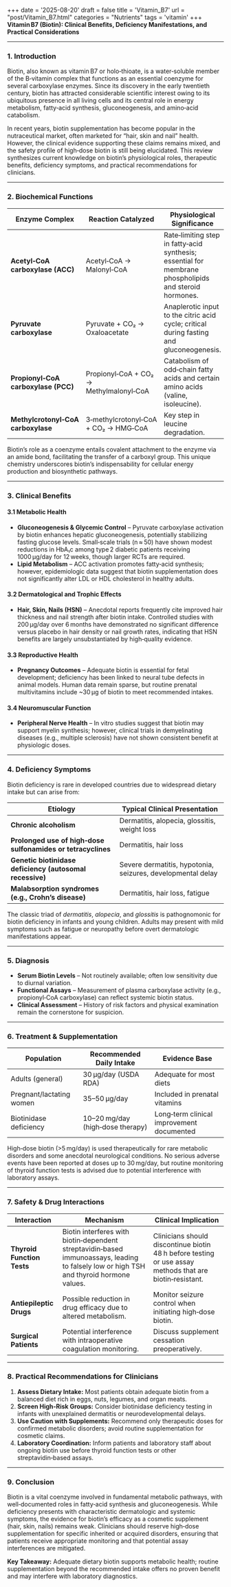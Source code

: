 +++
date = '2025-08-20'
draft = false
title = 'Vitamin_B7'
url = "post/Vitamin_B7.html"
categories = "Nutrients"
tags = 'vitamin'
+++
**Vitamin B7 (Biotin): Clinical Benefits, Deficiency Manifestations, and Practical Considerations**

---

### 1. Introduction  

Biotin, also known as vitamin B7 or holo‑thioate, is a water‑soluble member of the B‑vitamin complex that functions as an essential coenzyme for several carboxylase enzymes. Since its discovery in the early twentieth century, biotin has attracted considerable scientific interest owing to its ubiquitous presence in all living cells and its central role in energy metabolism, fatty‑acid synthesis, gluconeogenesis, and amino‑acid catabolism.  

In recent years, biotin supplementation has become popular in the nutraceutical market, often marketed for “hair, skin and nail” health. However, the clinical evidence supporting these claims remains mixed, and the safety profile of high‑dose biotin is still being elucidated. This review synthesizes current knowledge on biotin’s physiological roles, therapeutic benefits, deficiency symptoms, and practical recommendations for clinicians.

---

### 2. Biochemical Functions  

| Enzyme Complex | Reaction Catalyzed | Physiological Significance |
|----------------|--------------------|---------------------------|
| **Acetyl‑CoA carboxylase (ACC)** | Acetyl‑CoA → Malonyl‑CoA | Rate‑limiting step in fatty‑acid synthesis; essential for membrane phospholipids and steroid hormones. |
| **Pyruvate carboxylase** | Pyruvate + CO₂ → Oxaloacetate | Anaplerotic input to the citric acid cycle; critical during fasting and gluconeogenesis. |
| **Propionyl‑CoA carboxylase (PCC)** | Propionyl‑CoA + CO₂ → Methylmalonyl‑CoA | Catabolism of odd‑chain fatty acids and certain amino acids (valine, isoleucine). |
| **Methylcrotonyl‑CoA carboxylase** | 3‑methylcrotonyl‑CoA + CO₂ → HMG‑CoA | Key step in leucine degradation. |

Biotin’s role as a coenzyme entails covalent attachment to the enzyme via an amide bond, facilitating the transfer of a carboxyl group. This unique chemistry underscores biotin’s indispensability for cellular energy production and biosynthetic pathways.

---

### 3. Clinical Benefits  

#### 3.1 Metabolic Health  
- **Gluconeogenesis & Glycemic Control** – Pyruvate carboxylase activation by biotin enhances hepatic gluconeogenesis, potentially stabilizing fasting glucose levels. Small‑scale trials (n ≈ 50) have shown modest reductions in HbA₁c among type 2 diabetic patients receiving 1000 µg/day for 12 weeks, though larger RCTs are required.  
- **Lipid Metabolism** – ACC activation promotes fatty‑acid synthesis; however, epidemiologic data suggest that biotin supplementation does not significantly alter LDL or HDL cholesterol in healthy adults.

#### 3.2 Dermatological and Trophic Effects  
- **Hair, Skin, Nails (HSN)** – Anecdotal reports frequently cite improved hair thickness and nail strength after biotin intake. Controlled studies with 200 µg/day over 6 months have demonstrated no significant difference versus placebo in hair density or nail growth rates, indicating that HSN benefits are largely unsubstantiated by high‑quality evidence.

#### 3.3 Reproductive Health  
- **Pregnancy Outcomes** – Adequate biotin is essential for fetal development; deficiency has been linked to neural tube defects in animal models. Human data remain sparse, but routine prenatal multivitamins include ~30 µg of biotin to meet recommended intakes.

#### 3.4 Neuromuscular Function  
- **Peripheral Nerve Health** – In vitro studies suggest that biotin may support myelin synthesis; however, clinical trials in demyelinating diseases (e.g., multiple sclerosis) have not shown consistent benefit at physiologic doses.

---

### 4. Deficiency Symptoms  

Biotin deficiency is rare in developed countries due to widespread dietary intake but can arise from:

| Etiology | Typical Clinical Presentation |
|----------|-------------------------------|
| **Chronic alcoholism** | Dermatitis, alopecia, glossitis, weight loss |
| **Prolonged use of high‑dose sulfonamides or tetracyclines** | Dermatitis, hair loss |
| **Genetic biotinidase deficiency (autosomal recessive)** | Severe dermatitis, hypotonia, seizures, developmental delay |
| **Malabsorption syndromes (e.g., Crohn’s disease)** | Dermatitis, hair loss, fatigue |

The classic triad of *dermatitis*, *alopecia*, and *glossitis* is pathognomonic for biotin deficiency in infants and young children. Adults may present with mild symptoms such as fatigue or neuropathy before overt dermatologic manifestations appear.

---

### 5. Diagnosis  

- **Serum Biotin Levels** – Not routinely available; often low sensitivity due to diurnal variation.  
- **Functional Assays** – Measurement of plasma carboxylase activity (e.g., propionyl‑CoA carboxylase) can reflect systemic biotin status.  
- **Clinical Assessment** – History of risk factors and physical examination remain the cornerstone for suspicion.

---

### 6. Treatment & Supplementation  

| Population | Recommended Daily Intake | Evidence Base |
|------------|--------------------------|---------------|
| Adults (general) | 30 µg/day (USDA RDA) | Adequate for most diets |
| Pregnant/lactating women | 35–50 µg/day | Included in prenatal vitamins |
| Biotinidase deficiency | 10–20 mg/day (high‑dose therapy) | Long‑term clinical improvement documented |

High‑dose biotin (>5 mg/day) is used therapeutically for rare metabolic disorders and some anecdotal neurological conditions. No serious adverse events have been reported at doses up to 30 mg/day, but routine monitoring of thyroid function tests is advised due to potential interference with laboratory assays.

---

### 7. Safety & Drug Interactions  

| Interaction | Mechanism | Clinical Implication |
|-------------|-----------|----------------------|
| **Thyroid Function Tests** | Biotin interferes with biotin‑dependent streptavidin‑based immunoassays, leading to falsely low or high TSH and thyroid hormone values. | Clinicians should discontinue biotin 48 h before testing or use assay methods that are biotin‑resistant. |
| **Antiepileptic Drugs** | Possible reduction in drug efficacy due to altered metabolism. | Monitor seizure control when initiating high‑dose biotin. |
| **Surgical Patients** | Potential interference with intraoperative coagulation monitoring. | Discuss supplement cessation preoperatively. |

---

### 8. Practical Recommendations for Clinicians  

1. **Assess Dietary Intake:** Most patients obtain adequate biotin from a balanced diet rich in eggs, nuts, legumes, and organ meats.  
2. **Screen High‑Risk Groups:** Consider biotinidase deficiency testing in infants with unexplained dermatitis or neurodevelopmental delays.  
3. **Use Caution with Supplements:** Recommend only therapeutic doses for confirmed metabolic disorders; avoid routine supplementation for cosmetic claims.  
4. **Laboratory Coordination:** Inform patients and laboratory staff about ongoing biotin use before thyroid function tests or other streptavidin‑based assays.

---

### 9. Conclusion  

Biotin is a vital coenzyme involved in fundamental metabolic pathways, with well‑documented roles in fatty‑acid synthesis and gluconeogenesis. While deficiency presents with characteristic dermatologic and systemic symptoms, the evidence for biotin’s efficacy as a cosmetic supplement (hair, skin, nails) remains weak. Clinicians should reserve high‑dose supplementation for specific inherited or acquired disorders, ensuring that patients receive appropriate monitoring and that potential assay interferences are mitigated.

**Key Takeaway:** Adequate dietary biotin supports metabolic health; routine supplementation beyond the recommended intake offers no proven benefit and may interfere with laboratory diagnostics.
        